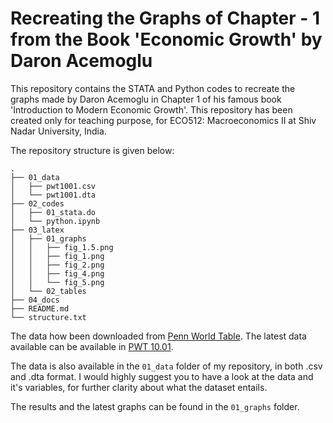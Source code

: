 # Recreating the Graphs of Chapter - 1 from the Book 'Economic Growth' by Daron Acemoglu

This repository contains the STATA and Python codes to recreate the graphs made by Daron Acemoglu in Chapter 1 of his famous book 'Introduction to Modern Economic Growth'. This repository has been created only for teaching purpose, for ECO512: Macroeconomics II at Shiv Nadar University, India. 

The repository structure is given below:

```
.
├── 01_data
│   ├── pwt1001.csv
│   └── pwt1001.dta
├── 02_codes
│   ├── 01_stata.do
│   └── python.ipynb
├── 03_latex
│   ├── 01_graphs
│   │   ├── fig_1.5.png
│   │   ├── fig_1.png
│   │   ├── fig_2.png
│   │   ├── fig_4.png
│   │   └── fig_5.png
│   └── 02_tables
├── 04_docs
├── README.md
└── structure.txt

```
The data how been downloaded from [Penn World Table](https://www.rug.nl/ggdc/productivity/pwt/?lang=en). The latest data available can be available in [PWT 10.01](https://dataverse.nl/api/access/datafile/354098). 

The data is also available in the `01_data` folder of my repository, in both .csv and .dta format. I would highly suggest you to have a look at the data and it's variables, for further clarity about what the dataset entails. 

The results and the latest graphs can be found in the `01_graphs` folder. 

